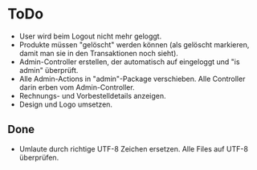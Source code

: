# ToDo

- User wird beim Logout nicht mehr geloggt.
- Produkte müssen "gelöscht" werden können (als gelöscht markieren, damit man sie in den Transaktionen noch sieht).
- Admin-Controller erstellen, der automatisch auf eingeloggt und "is admin" überprüft.
- Alle Admin-Actions in "admin"-Package verschieben. Alle Controller darin erben vom Admin-Controller.
- Rechnungs- und Vorbestelldetails anzeigen.
- Design und Logo umsetzen.

## Done

- Umlaute durch richtige UTF-8 Zeichen ersetzen. Alle Files auf UTF-8 überprüfen.
